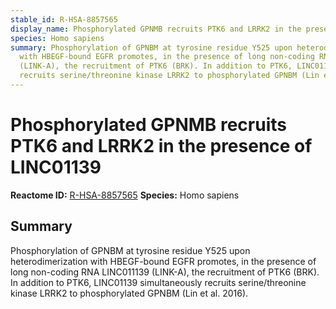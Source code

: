 ```yaml
---
stable_id: R-HSA-8857565
display_name: Phosphorylated GPNMB recruits PTK6 and LRRK2 in the presence of LINC01139
species: Homo sapiens
summary: Phosphorylation of GPNBM at tyrosine residue Y525 upon heterodimerization
  with HBEGF-bound EGFR promotes, in the presence of long non-coding RNA LINC011139
  (LINK-A), the recruitment of PTK6 (BRK). In addition to PTK6, LINC01139 simultaneously
  recruits serine/threonine kinase LRRK2 to phosphorylated GPNBM (Lin et al. 2016).
---
```


# Phosphorylated GPNMB recruits PTK6 and LRRK2 in the presence of LINC01139
**Reactome ID:** [R-HSA-8857565](https://reactome.org/content/detail/R-HSA-8857565)
**Species:** Homo sapiens

## Summary

Phosphorylation of GPNBM at tyrosine residue Y525 upon heterodimerization with HBEGF-bound EGFR promotes, in the presence of long non-coding RNA LINC011139 (LINK-A), the recruitment of PTK6 (BRK). In addition to PTK6, LINC01139 simultaneously recruits serine/threonine kinase LRRK2 to phosphorylated GPNBM (Lin et al. 2016).
